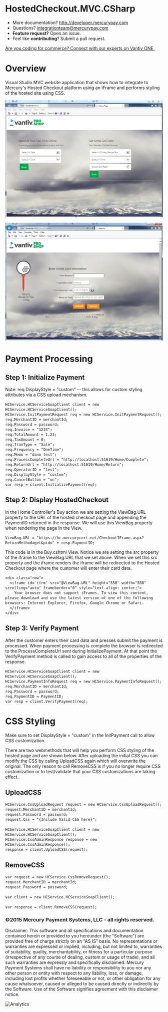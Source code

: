 # HostedCheckout.MVC.CSharp

* More documentation?  http://developer.mercurypay.com
* Questions?  integrationteam@mercurypay.com
* **Feature request?** Open an issue.
* Feel like **contributing**?  Submit a pull request.

<a href="https://developer.vantiv.com/?utm_campaign=githubcta&utm_medium=hyperlink&utm_source=github&utm_content=codingforcommerce">Are you coding for commerce? Connect with our experts on Vantiv ONE.</a>


# Overview

Visual Studio MVC website application that shows how to integrate to Mercury's Hosted Checkout platform using an iFrame and performs styling of the hosted site using CSS.

![HostedCheckout.MVC.CSharp](https://github.com/mercurypay/HostedCheckout.MVC.CSharp/blob/master/screenshot1.PNG)


![HostedCheckout.MVC.CSharp](https://github.com/mercurypay/HostedCheckout.MVC.CSharp/blob/master/screenshot2.PNG)

# Payment Processing

## Step 1: Initialize Payment

Note:  req.DisplayStyle = "custom" -- this allows for custom styling attributes via a CSS upload mechanism.

```
HCService.HCServiceSoapClient client = new HCService.HCServiceSoapClient();
HCService.InitPaymentRequest req = new HCService.InitPaymentRequest();
req.MerchantID = merchantId;
req.Password = password;
req.Invoice = "1234";
req.TotalAmount = 1.23;
req.TaxAmount = 0;
req.TranType = "Sale";
req.Frequency = "OneTime";
req.Memo = "dano test";
req.ProcessCompleteUrl = "http://localhost:51619/Home/Complete";
req.ReturnUrl = "http://localhost:51619/Home/Return";
req.OperatorID = "test";
req.DisplayStyle = "custom";
req.CancelButton = "on";
var resp = client.InitializePayment(req);
```


## Step 2: Display HostedCheckout

In the Home Controller's Buy action we are setting the ViewBag.URL property to the URL of the hosted checkout page and appending the PaymentID returned in the response.  We will use this ViewBag property when rendering the page in the View.

```
ViewBag.URL = "https://hc.mercurycert.net/CheckoutIFrame.aspx?ReturnMethod=get&pid=" + resp.PaymentID;
```

This code is in the Buy.cshtml View.  Notice we are setting the src property of the iframe to the ViewBag.URL that we set above.  When we set this src property and the iframe renders the iframe will be redirected to the Hosted Checkout page where the customer will enter their card data.

```
<div class="row">
  <iframe id='ifrm' src="@ViewBag.URL" height="550" width="550" scrolling="auto" frameborder="0" style="text-align: center;">
    Your browser does not support iFrames. To view this content, please download and use the latest version of one of the following browsers: Internet Explorer, Firefox, Google Chrome or Safari.
  </iframe>
</div>

```

## Step 3: Verify Payment

After the customer enters their card data and presses submit the payment is processed.  When payment processing is complete the browser is redirected to the ProcessCompleteUrl sent during InitializePayment.  At that point the VerifyPayment method is called to gain access to all of the properties of the response.

```
HCService.HCServiceSoapClient client = new HCService.HCServiceSoapClient();
HCService.PaymentInfoRequest req = new HCService.PaymentInfoRequest();
req.MerchantID = merchantId;
req.Password = password;
req.PaymentID = PaymentID;
var resp = client.VerifyPayment(req);
```

# CSS Styling

Make sure to set DisplayStyle = "custom" in the InitPayment call to allow CSS customization.

There are two webmethods that will help you perform CSS styling of the hosted page and are shown below.  After uploading the initial CSS you can modify the CSS by calling UploadCSS again which will overwrite the original.  The only reason to call RemoveCSS is if you no longer require CSS customization or to test/validate that your CSS customizations are taking effect.

## UploadCSS

```
HCService.CssUploadRequest request = new HCService.CssUploadRequest();
request.MerchantID = merchantId;
request.Password = password;
request.Css = "{Include Valid CSS here}";

HCService.HCServiceSoapClient client = new HCService.HCServiceSoapClient();
HCService.CssAdminResponse response = new HCService.CssAdminResponse();
response = client.UploadCSS(request);
```

## RemoveCSS

```
var request = new HCService.CssRemoveRequest();
request.MerchantID = merchantId;
request.Password = password;

var client = new HCService.HCServiceSoapClient();

var response = client.RemoveCSS(request);
```


### ©2015 Mercury Payment Systems, LLC - all rights reserved.

Disclaimer:
This software and all specifications and documentation contained herein or provided to you hereunder (the "Software") are provided free of charge strictly on an "AS IS" basis. No representations or warranties are expressed or implied, including, but not limited to, warranties of suitability, quality, merchantability, or fitness for a particular purpose (irrespective of any course of dealing, custom or usage of trade), and all such warranties are expressly and specifically disclaimed. Mercury Payment Systems shall have no liability or responsibility to you nor any other person or entity with respect to any liability, loss, or damage, including lost profits whether foreseeable or not, or other obligation for any cause whatsoever, caused or alleged to be caused directly or indirectly by the Software. Use of the Software signifies agreement with this disclaimer notice.

![Analytics](https://ga-beacon.appspot.com/UA-60858025-43/HostedCheckout.MVC.CSharp/readme?pixel)
